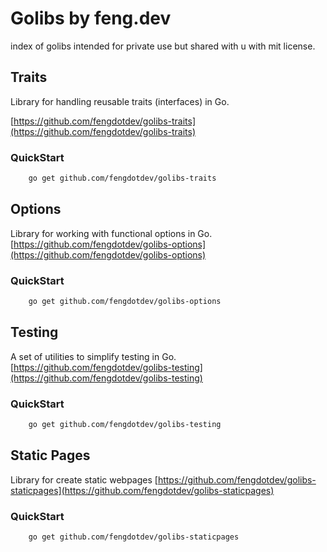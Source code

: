 # Golibs by feng.dev
 index of golibs intended for private use but shared with u with mit license.

## Traits 

Library for handling reusable traits (interfaces) in Go.

[https://github.com/fengdotdev/golibs-traits](https://github.com/fengdotdev/golibs-traits)

### QuickStart
```bash
    go get github.com/fengdotdev/golibs-traits
```

## Options

Library for working with functional options in Go.
[https://github.com/fengdotdev/golibs-options](https://github.com/fengdotdev/golibs-options)

### QuickStart
```bash
    go get github.com/fengdotdev/golibs-options
```

## Testing

A set of utilities to simplify testing in Go.
[https://github.com/fengdotdev/golibs-testing](https://github.com/fengdotdev/golibs-testing)

### QuickStart
```bash
    go get github.com/fengdotdev/golibs-testing
```

## Static Pages

Library for create static webpages
[https://github.com/fengdotdev/golibs-staticpages](https://github.com/fengdotdev/golibs-staticpages)

### QuickStart
```bash
    go get github.com/fengdotdev/golibs-staticpages
```

